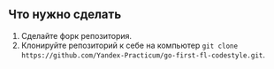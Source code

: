 ## Что нужно сделать

1. Сделайте форк репозитория.
2. Клонируйте репозиторий к себе на компьютер `git clone https://github.com/Yandex-Practicum/go-first-fl-codestyle.git`.




